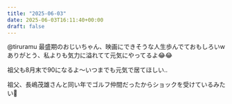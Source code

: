 ```yaml
---
title: "2025-06-03"
date: 2025-06-03T16:11:40+00:00
draft: false
---
```



@tiruramu 最盛期のおじいちゃん、映画にできそうな人生歩んでておもしろいw
ありがとう、私よりも気力に溢れてて元気にやってるよ😂😂


祖父も8月末で90になるよ〜いつまでも元気で居てほしい‥


祖父、長嶋茂雄さんと同い年でゴルフ仲間だったからショックを受けているみたい🥲


